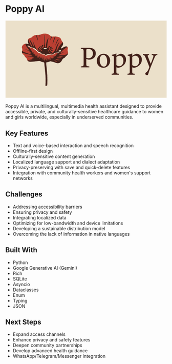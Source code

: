 # Poppy AI

![Poppy AI Logo](logo.png)

Poppy AI is a multilingual, multimedia health assistant designed to provide accessible, private, and culturally-sensitive healthcare guidance to women and girls worldwide, especially in underserved communities.

## Key Features
- Text and voice-based interaction and speech recognition
- Offline-first design
- Culturally-sensitive content generation
- Localized language support and dialect adaptation
- Privacy-preserving with save and quick-delete features
- Integration with community health workers and women's support networks

## Challenges
- Addressing accessibility barriers
- Ensuring privacy and safety
- Integrating localized data
- Optimizing for low-bandwidth and device limitations
- Developing a sustainable distribution model
- Overcoming the lack of information in native languages

## Built With
- Python
- Google Generative AI (Gemini)
- Rich
- SQLite
- Asyncio
- Dataclasses
- Enum
- Typing
- JSON

## Next Steps
- Expand access channels
- Enhance privacy and safety features
- Deepen community partnerships
- Develop advanced health guidance
- WhatsApp/Telegram/Messenger integration
